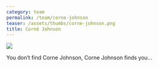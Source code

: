 ```yaml
---
category: team
permalink: /team/corne-johnson
teaser: /assets/thumbs/corne-johnson.png
title: Corné Johnson
---
```


<img src="/assets/img/corne-johnson.png" />

You don’t find Corne Johnson, Corne Johnson finds you...
